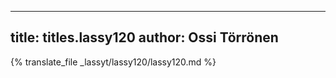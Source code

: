 
---
title: titles.lassy120
author: Ossi Törrönen
---
{% translate_file _lassyt/lassy120/lassy120.md %}
